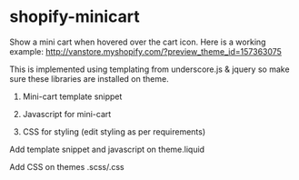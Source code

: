 # shopify-minicart
Show a mini cart when hovered over the cart icon. Here is a working example: http://vanstore.myshopify.com/?preview_theme_id=157363075

This is implemented using templating from underscore.js & jquery so make sure these libraries are installed on theme.

1. Mini-cart template snippet

2. Javascript for mini-cart

3. CSS for styling (edit styling as per requirements)

Add template snippet and javascript on theme.liquid

Add CSS on themes .scss/.css
